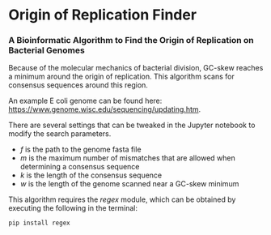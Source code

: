 # Origin of Replication Finder
### A Bioinformatic Algorithm to Find the Origin of Replication on Bacterial Genomes

Because of the molecular mechanics of bacterial division, GC-skew reaches a minimum around the origin of replication. This algorithm scans for consensus sequences around this region.

An example E coli genome can be found here: https://www.genome.wisc.edu/sequencing/updating.htm.

There are several settings that can be tweaked in the Jupyter notebook to modify the search parameters.
 - *f* is the path to the genome fasta file
 - *m* is the maximum number of mismatches that are allowed when determining a consensus sequence 
 - *k* is the length of the consensus sequence
 - *w* is the length of the genome scanned near a GC-skew minimum

This algorithm requires the *regex* module, which can be obtained by executing the following in the terminal:
~~~~shell
pip install regex
~~~~

